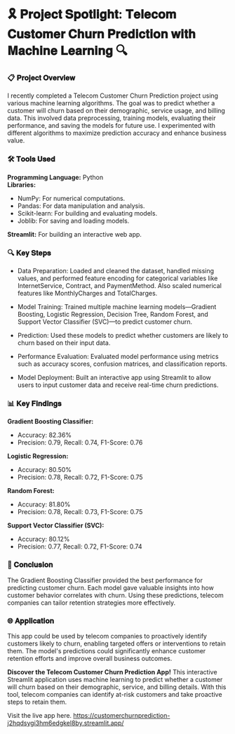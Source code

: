 # 🎗️ 𝐏𝐫𝐨𝐣𝐞𝐜𝐭 𝐒𝐩𝐨𝐭𝐥𝐢𝐠𝐡𝐭: 𝐓𝐞𝐥𝐞𝐜𝐨𝐦 𝐂𝐮𝐬𝐭𝐨𝐦𝐞𝐫 𝐂𝐡𝐮𝐫𝐧 𝐏𝐫𝐞𝐝𝐢𝐜𝐭𝐢𝐨𝐧 𝐰𝐢𝐭𝐡 𝐌𝐚𝐜𝐡𝐢𝐧𝐞 𝐋𝐞𝐚𝐫𝐧𝐢𝐧𝐠 🔍

### 📋 𝐏𝐫𝐨𝐣𝐞𝐜𝐭 𝐎𝐯𝐞𝐫𝐯𝐢𝐞𝐰

I recently completed a Telecom Customer Churn Prediction project using various machine learning algorithms. The goal was to predict whether a customer will churn based on their demographic, service usage, and billing data. This involved data preprocessing, training models, evaluating their performance, and saving the models for future use. I experimented with different algorithms to maximize prediction accuracy and enhance business value.

### 🛠️ 𝐓𝐨𝐨𝐥𝐬 𝐔𝐬𝐞𝐝

**Programming Language:** Python <br>
**Libraries:** <br>
* NumPy: For numerical computations.<br>
* Pandas: For data manipulation and analysis.<br>
* Scikit-learn: For building and evaluating models.<br>
* Joblib: For saving and loading models.<br>

**Streamlit:** For building an interactive web app.<br>

### 🔍 𝐊𝐞𝐲 𝐒𝐭𝐞𝐩𝐬

* Data Preparation: Loaded and cleaned the dataset, handled missing values, and performed feature encoding for categorical variables like InternetService, Contract, and PaymentMethod. Also scaled numerical features like MonthlyCharges and TotalCharges.<br>

* Model Training: Trained multiple machine learning models—Gradient Boosting, Logistic Regression, Decision Tree, Random Forest, and Support Vector Classifier (SVC)—to predict customer churn.<br>

* Prediction: Used these models to predict whether customers are likely to churn based on their input data.<br>

* Performance Evaluation: Evaluated model performance using metrics such as accuracy scores, confusion matrices, and classification reports.<br>

* Model Deployment: Built an interactive app using Streamlit to allow users to input customer data and receive real-time churn predictions.<br>

### 📊 𝐊𝐞𝐲 𝐅𝐢𝐧𝐝𝐢𝐧𝐠𝐬

**Gradient Boosting Classifier:** <br>
  * Accuracy: 82.36%<br>
  * Precision: 0.79, Recall: 0.74, F1-Score: 0.76<br>
  
**Logistic Regression:** <br>
  * Accuracy: 80.50%<br>
  * Precision: 0.78, Recall: 0.72, F1-Score: 0.75<br>
  
**Random Forest:** <br>
  * Accuracy: 81.80%<br>
  * Precision: 0.78, Recall: 0.73, F1-Score: 0.75<br>
  
**Support Vector Classifier (SVC):** <br>
  * Accuracy: 80.12%<br>
  * Precision: 0.77, Recall: 0.72, F1-Score: 0.74<br>

### 🏁 𝐂𝐨𝐧𝐜𝐥𝐮𝐬𝐢𝐨𝐧

The Gradient Boosting Classifier provided the best performance for predicting customer churn. Each model gave valuable insights into how customer behavior correlates with churn. Using these predictions, telecom companies can tailor retention strategies more effectively.

### 🌐 𝐀𝐩𝐩𝐥𝐢𝐜𝐚𝐭𝐢𝐨𝐧

This app could be used by telecom companies to proactively identify customers likely to churn, enabling targeted offers or interventions to retain them. The model's predictions could significantly enhance customer retention efforts and improve overall business outcomes.


**Discover the Telecom Customer Churn Prediction App!**
This interactive Streamlit application uses machine learning to predict whether a customer will churn based on their demographic, service, and billing details. With this tool, telecom companies can identify at-risk customers and take proactive steps to retain them.

Visit the live app here.
https://customerchurnprediction-j2hqdsygi3hm6edgkel8by.streamlit.app/

